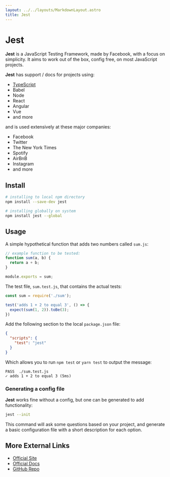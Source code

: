 ```yaml
---
layout: ../../layouts/MarkdownLayout.astro
title: Jest
---
```


# Jest
**Jest** is a JavaScript Testing Framework, made by Facebook,  with a focus on 
simplicity. It aims to work out of the box, config free, on most JavaScript 
projects.

**Jest** has support / docs for projects using:
  - [TypeScript](/on/typescript)
  - Babel
  - Node
  - React
  - Angular
  - Vue
  - and more

and is used extensively at these major companies:
  - Facebook
  - Twitter
  - The New York Times
  - Spotify
  - AirBnB
  - Instagram
  - and more

## Install
```bash
# installing to local npm directory
npm install --save-dev jest 

# installing globally on system
npm install jest --global
```

## Usage
A simple hypothetical function that adds two numbers called `sum.js`:
```javascript
// example function to be tested:
function sum(a, b) {
  return a + b;
}

module.exports = sum;
```
The test file, `sum.test.js`, that contains the actual tests:
```javascript
const sum = require('./sum');

test('adds 1 + 2 to equal 3', () => {
  expect(sum(1, 2)).toBe(3);
})
```
Add the following section to the local `package.json` file:
```json
{
  "scripts": {
    "test": "jest"
  }
}
```
Which allows you to run `npm test` or `yarn test` to output the message:
```
PASS  ./sum.test.js
✓ adds 1 + 2 to equal 3 (5ms)
```

### Generating a config file
**Jest** works fine without a config, but one can be generated to add 
functionality:
```bash
jest --init
```
This command will ask some questions based on your project, and generate a basic
configuration file with a short description for each option.

## More External Links
- [Official Site](https://jestjs.io/)
- [Official Docs](https://jestjs.io/docs/getting-started)
- [GitHub Repo](https://github.com/facebook/jest)

